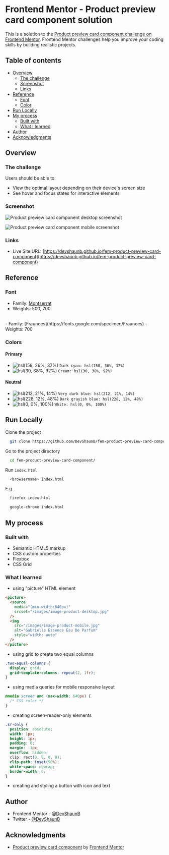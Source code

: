 # Frontend Mentor - Product preview card component solution

This is a solution to the [Product preview card component challenge on Frontend Mentor](https://www.frontendmentor.io/challenges/product-preview-card-component-GO7UmttRfa). Frontend Mentor challenges help you improve your coding skills by building realistic projects.

## Table of contents

- [Overview](#overview)
  - [The challenge](#the-challenge)
  - [Screenshot](#screenshot)
  - [Links](#links)
- [Reference](#reference)
  - [Font](#font)
  - [Color](#color)
- [Run Locally](#run-locally)
- [My process](#my-process)
  - [Built with](#built-with)
  - [What I learned](#what-i-learned)
- [Author](#author)
- [Acknowledgments](#acknowledgments)

## Overview

### The challenge

Users should be able to:

- View the optimal layout depending on their device's screen size
- See hover and focus states for interactive elements

### Screenshot

![Product preview card component desktop screenshot](https://devshaunb.github.io/fem-product-preview-card-component/screenshots/desktop.png)

![Product preview card component mobile screenshot](https://devshaunb.github.io/fem-product-preview-card-component/screenshots/desktop.png)


### Links

- Live Site URL: [https://devshaunb.github.io/fem-product-preview-card-component](https://devshaunb.github.io/fem-product-preview-card-component)

## Reference

### Font

- Family: [Montserrat](https://fonts.google.com/specimen/Montserrat)
- Weights: 500, 700
<br/>
- Family: [Fraunces](https://fonts.google.com/specimen/Fraunces)
- Weights: 700

### Colors

#### Primary

- ![hsl(158, 36%, 37%)](https://via.placeholder.com/10/3c8067?text=+) `Dark cyan: hsl(158, 36%, 37%)`
- ![hsl(30, 38%, 92%)](https://via.placeholder.com/10/f2ebe3?text=+) `Cream: hsl(30, 38%, 92%)`

#### Neutral

- ![hsl(212, 21%, 14%)](https://via.placeholder.com/10/1c232b?text=+) `Very dark blue: hsl(212, 21%, 14%)`
- ![hsl(228, 12%, 48%)](https://via.placeholder.com/10/6c7289?text=+) `Dark grayish blue: hsl(228, 12%, 48%)`
- ![hsl(0, 0%, 100%)](https://via.placeholder.com/10/ffffff?text=+) `White: hsl(0, 0%, 100%)`

## Run Locally

Clone the project

```bash
  git clone https://github.com/DevShaunB/fem-product-preview-card-component.git
```

Go to the project directory

```bash
  cd fem-product-preview-card-component/
```

Run `index.html`

```bash
  <browsername> index.html
```

E.g.

```bash
  firefox index.html
```

```bash
  google-chrome index.html
```

## My process

### Built with

- Semantic HTML5 markup
- CSS custom properties
- Flexbox
- CSS Grid

### What I learned

- using "picture" HTML element

```html
<picture>
  <source
    media="(min-width:640px)"
    srcset="/images/image-product-desktop.jpg"
  />
  <img
    src="/images/image-product-mobile.jpg"
    alt="Gabrielle Essence Eau De Parfum"
    style="width: auto"
  />
</picture>
```

- using grid to create two equal columns

```css
.two-equal-columns {
  display: grid;
  grid-template-columns: repeat(2, 1fr);
}
```

- using media queries for mobile responsive layout

```css
@media screen and (max-width: 640px) {
  /* CSS rules */
}
```

- creating screen-reader-only elements

```css
.sr-only {
  position: absolute;
  width: 1px;
  height: 1px;
  padding: 0;
  margin: -1px;
  overflow: hidden;
  clip: rect(0, 0, 0, 0);
  clip-path: inset(50%);
  white-space: nowrap;
  border-width: 0;
}
```

- creating and styling a button with icon and text

## Author

- Frontend Mentor - [@DevShaunB](https://www.frontendmentor.io/profile/DevShaunB)
- Twitter - [@DevShaunB](https://www.twitter.com/DevShaunB)

## Acknowledgments

- [Product preview card component](https://www.frontendmentor.io/challenges/product-preview-card-component-GO7UmttRfa) by [Frontend Mentor](https://www.frontendmentor.io/)
